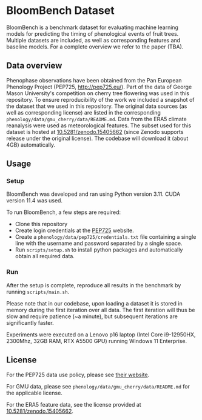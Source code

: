 

# BloomBench Dataset

BloomBench is a benchmark dataset for evaluating machine learning models for predicting the timing of phenological events of fruit trees. Multiple datasets are included, as well as corresponding features and baseline models. For a complete overview we refer to the paper (TBA).

## Data overview

Phenophase observations have been obtained from the Pan European Phenology Project (PEP725, http://pep725.eu/).
Part of the data of George Mason University's competition on cherry tree flowering was used in this repository. To ensure reproducibility of the work we included a snapshot of the dataset that we used in this repository. The original data sources (as well as corresponding license) are listed in the corresponding `phenology/data/gmu_cherry/data/README.md`.
Data from the ERA5 climate reanalysis were used as meteorological features. The subset used for this dataset is hosted at [10.5281/zenodo.15405662](https://doi.org/10.5281/zenodo.15405662) (since Zenodo supports release under the original license). The codebase will download it (about 4GB) automatically.

## Usage

### Setup

BloomBench was developed and ran using Python version 3.11. CUDA version 11.4 was used. 

To run BloomBench, a few steps are required:

- Clone this repository
- Create login credentials at the [PEP725](http://pep725.eu/) website.
- Create a `phenology/data/pep725/credentials.txt` file containing a single line with the username and password separated by a single space.
- Run `scripts/setup.sh` to install python packages and automatically obtain all required data.

### Run

After the setup is complete, reproduce all results in the benchmark by running `scripts/main.sh`.

Please note that in our codebase, upon loading a dataset it is stored in memory during the first iteration over all data. The first iteration will thus be slow and require patience (~a minute), but subsequent iterations are significantly faster.

Experiments were executed on a Lenovo p16 laptop (Intel Core i9-12950HX, 2300Mhz, 32GB RAM, RTX A5500 GPU) running Windows 11 Enterprise.

## License

For the PEP725 data use policy, please see [their website](http://www.pep725.eu/downloads/PEP725_Data_Use_Policy.pdf).

For GMU data, please see `phenology/data/gmu_cherry/data/README.md` for the applicable license.

For the ERA5 feature data, see the license provided at [10.5281/zenodo.15405662](https://doi.org/10.5281/zenodo.15405662).
